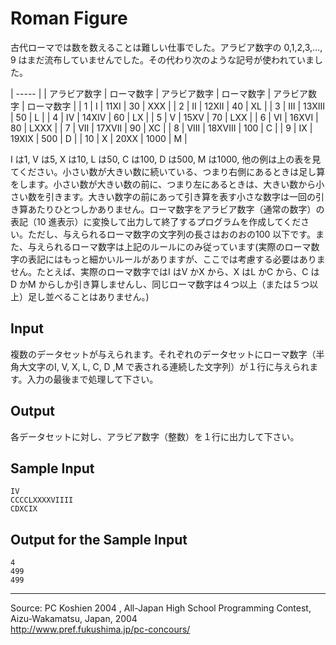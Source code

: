 # Roman Figure

古代ローマでは数を数えることは難しい仕事でした。アラビア数字の 0,1,2,3,…, 9 はまだ流布していませんでした。その代わり次のような記号が使われていました。

| ----- |
|  アラビア数字 | ローマ数字 | アラビア数字 | ローマ数字 | アラビア数字 | ローマ数字 |
| 1 | I | 11XI | 30 | XXX |
| 2 | II | 12XII | 40 | XL |
| 3 | III | 13XIII | 50 | L |
| 4 | IV | 14XIV | 60 | LX |
| 5 | V | 15XV | 70 | LXX |
| 6 | VI | 16XVI | 80 | LXXX |
| 7 | VII | 17XVII | 90 | XC |
| 8 | VIII | 18XVIII | 100 | C |
| 9 | IX | 19XIX | 500 | D |
| 10 | X | 20XX | 1000 | M |

I は1, V は5, X は10, L は50, C は100, D は500, M は1000, 他の例は上の表を見てください。小さい数が大きい数に続いている、つまり右側にあるときは足し算をします。小さい数が大きい数の前に、つまり左にあるときは、大きい数から小さい数を引きます。大きい数字の前にあって引き算を表す小さな数字は一回の引き算あたりひとつしかありません。ローマ数字をアラビア数字（通常の数字）の表記（10 進表示）に変換して出力して終了するプログラムを作成してください。ただし、与えられるローマ数字の文字列の長さはおのおの100 以下です。また、与えられるローマ数字は上記のルールにのみ従っています(実際のローマ数字の表記にはもっと細かいルールがありますが、ここでは考慮する必要はありません。たとえば、実際のローマ数字ではI はV かX から、X はL かC から、C はD かM からしか引き算しませんし、同じローマ数字は４つ以上（または５つ以上）足し並べることはありません。)

## Input

複数のデータセットが与えられます。それぞれのデータセットにローマ数字（半角大文字のI, V, X, L, C, D ,M で表される連続した文字列）が１行に与えられます。入力の最後まで処理して下さい。

## Output

各データセットに対し、アラビア数字（整数）を１行に出力して下さい。

## Sample Input

    IV
    CCCCLXXXXVIIII
    CDXCIX

## Output for the Sample Input

    4
    499
    499

* * *

Source: PC Koshien 2004 , All-Japan High School Programming Contest, Aizu-Wakamatsu, Japan, 2004   
<http://www.pref.fukushima.jp/pc-concours/>